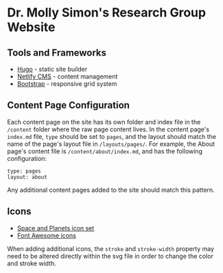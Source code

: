 # Dr. Molly Simon's Research Group Website
## Tools and Frameworks
* [Hugo](https://gohugo.io/) - static site builder
* [Netlify CMS](https://www.netlifycms.org/) - content management
* [Bootstrap](https://getbootstrap.com/) - responsive grid system

## Content Page Configuration
Each content page on the site has its own folder and index file in the `/content` folder where the raw page content lives. In the content page's `index.md` file, `type` should be set to `pages`, and the layout should match the name of the page's layout file in `/layouts/pages/`. For example, the About page's content file is `/content/about/index.md`, and has the following configuration:
```
type: pages
layout: about
```
Any additional content pages added to the site should match this pattern.

## Icons
* [Space and Planets icon set](https://www.iconfinder.com/iconsets/space-and-planets)
* [Font Awesome icons](https://fontawesome.com/)

When adding additional icons, the `stroke` and `stroke-width` property may need to be altered directly within the svg file in order to change the color and stroke width.
